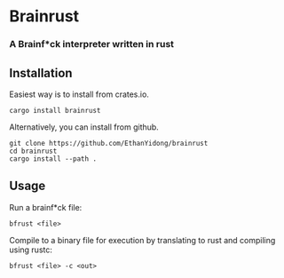 # Brainrust
### A Brainf*ck interpreter written in rust

## Installation
Easiest way is to install from crates.io.
```
cargo install brainrust
```
Alternatively, you can install from github.
```
git clone https://github.com/EthanYidong/brainrust
cd brainrust
cargo install --path .
```

## Usage
Run a brainf*ck file:
```
bfrust <file>
```
Compile to a binary file for execution by translating to rust and compiling using rustc:
```
bfrust <file> -c <out>
```
